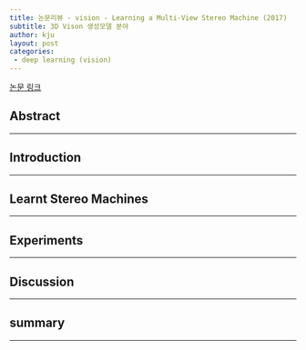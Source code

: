 ```yaml
---
title: 논문리뷰 - vision - Learning a Multi-View Stereo Machine (2017)
subtitle: 3D Vison 생성모델 분야
author: kju
layout: post
categories:
 - deep learning (vision)
---
```


[논문 링크](https://arxiv.org/abs/1708.05375, "Learning a Multi-View Stereo Machine")

## Abstract
<hr>

## Introduction
<hr>

## Learnt Stereo Machines
<hr>

## Experiments
<hr>

## Discussion
<hr>

## summary
<hr>
